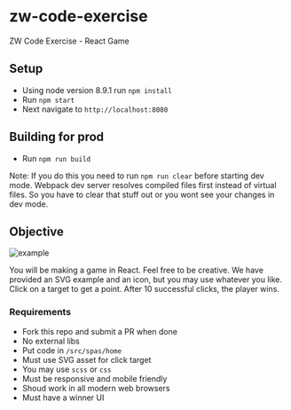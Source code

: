 # zw-code-exercise
ZW Code Exercise - React Game

## Setup
* Using node version 8.9.1 run `npm install`
* Run `npm start`
* Next navigate to `http://localhost:8080`


## Building for prod
* Run `npm run build`

Note: If you do this you need to run `npm run clear` before starting dev mode. Webpack dev server resolves compiled files first instead of virtual files. So you have to clear that stuff out or you wont see your changes in dev mode.


## Objective
![example](https://i.gyazo.com/0da250886a33734abb0b41f22e29c1b3.gif)

You will be making a game in React. Feel free to be creative. We have provided an SVG example and an icon, but you may use whatever you like. Click on a target to get a point. After 10 successful clicks, the player wins.

### Requirements
* Fork this repo and submit a PR when done
* No external libs
* Put code in `/src/spas/home`
* Must use SVG asset for click target
* You may use `scss` or `css`
* Must be responsive and mobile friendly
* Shoud work in all modern web browsers
* Must have a winner UI